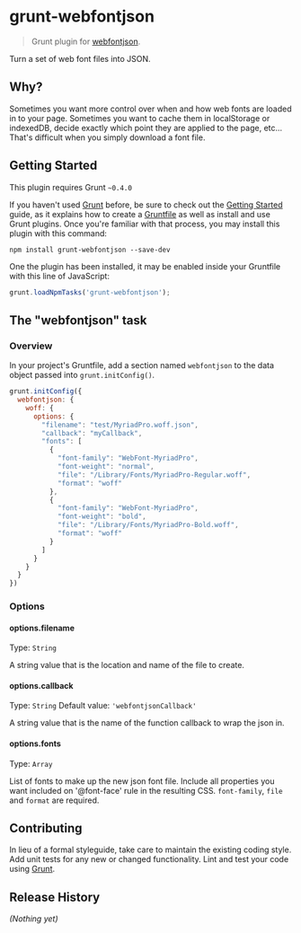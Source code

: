# grunt-webfontjson

> Grunt plugin for [webfontjson](https://github.com/ahume/webfontjson).

Turn a set of web font files into JSON.

## Why?

Sometimes you want more control over when and how web fonts are loaded in to your page. Sometimes you want to cache them in localStorage or indexedDB, decide exactly which point they are applied to the page, etc… That's difficult when you simply download a font file.

## Getting Started
This plugin requires Grunt `~0.4.0`

If you haven't used [Grunt](http://gruntjs.com/) before, be sure to check out the [Getting Started](http://gruntjs.com/getting-started) guide, as it explains how to create a [Gruntfile](http://gruntjs.com/sample-gruntfile) as well as install and use Grunt plugins. Once you're familiar with that process, you may install this plugin with this command:

```shell
npm install grunt-webfontjson --save-dev
```

One the plugin has been installed, it may be enabled inside your Gruntfile with this line of JavaScript:

```js
grunt.loadNpmTasks('grunt-webfontjson');
```

## The "webfontjson" task

### Overview
In your project's Gruntfile, add a section named `webfontjson` to the data object passed into `grunt.initConfig()`.

```js
grunt.initConfig({
  webfontjson: {
    woff: {
      options: {
        "filename": "test/MyriadPro.woff.json",
        "callback": "myCallback",
        "fonts": [
          {
            "font-family": "WebFont-MyriadPro",
            "font-weight": "normal",
            "file": "/Library/Fonts/MyriadPro-Regular.woff",
            "format": "woff"
          },
          {
            "font-family": "WebFont-MyriadPro",
            "font-weight": "bold",
            "file": "/Library/Fonts/MyriadPro-Bold.woff",
            "format": "woff"
          }
        ]
      }
    }
  }
})
```

### Options

#### options.filename
Type: `String`

A string value that is the location and name of the file to create.

#### options.callback
Type: `String`
Default value: `'webfontjsonCallback'`

A string value that is the name of the function callback to wrap the json in.

#### options.fonts
Type: `Array`

List of fonts to make up the new json font file. Include all properties you want included on '@font-face' rule in the resulting CSS. `font-family`, `file` and `format` are required.

## Contributing
In lieu of a formal styleguide, take care to maintain the existing coding style. Add unit tests for any new or changed functionality. Lint and test your code using [Grunt](http://gruntjs.com/).

## Release History
_(Nothing yet)_
